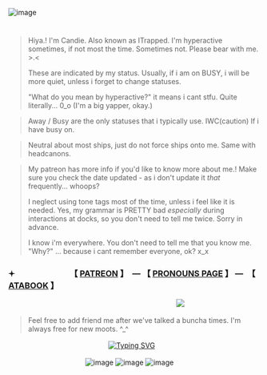 ![image](https://github.com/user-attachments/assets/e151198e-80dd-422b-b753-1519005c6bf5)



# 
> Hiya.! I'm Candie. Also known as ITrapped. I'm hyperactive sometimes, if not most the time. Sometimes not. Please bear with me. >.<
>
> These are indicated by my status. Usually, if i am on BUSY, i will be more quiet, unless i forget to change statuses.
>
> "What do you mean by hyperactive?" it means i cant stfu. Quite literally... 0_o (I'm a big yapper, okay.)

> Away / Busy are the only statuses that i typically use. IWC(caution) If i have busy on.

> Neutral about most ships, just do not force ships onto me. Same with headcanons.

> My patreon has more info if you'd like to know more about me.! Make sure you check the date updated - as i don't update it *that* frequently... whoops?
> 
> I neglect using tone tags most of the time, unless i feel like it is needed. Yes, my grammar is PRETTY bad *especially* during interactions at docks, so you don't need to tell me twice. Sorry in advance.
>
> I know i'm everywhere. You don't need to tell me that you know me. "Why?" ... because i cant remember everyone, ok? x_x

### 𖥔 　　　　　　　【 [PATREON](https://www.patreon.com/c/supportingconstellation/about) 】　— 【 [PRONOUNS PAGE](https://pronouns.cc/@candie) 】 —　【 [ATABOOK](https://thatonedockdweller.atabook.org/) 】


　　　　　　　　　　　　　　　　　　　　　　　　![](https://komarev.com/ghpvc/?username=2012maymadness&color=4f357d&label=Robloxians&style=for-the-badge)

> Feel free to add friend me after we've talked a buncha times. I'm always free for new moots. ^_^

　　　　　　　　　　　　　　 [![Typing SVG](https://readme-typing-svg.demolab.com?font=Fira+Code&size=15&duration=1700&pause=1000&color=E9E9E9&multiline=true&width=423&height=95&lines=I'M+NOT+A+GUY+IDIOT;WHAT+DO+I+HAVE+TO+DO%3F;GO+BUY+A+WEBCAM+JUST+TO+PROVE+IM+A+GIRL%3F;-+Caleb244%2C+Roblox+Forums%2C+2011)](https://git.io/typing-svg)

　　　　　　　　　　　![image](https://github.com/user-attachments/assets/eec5a76a-8230-4672-8395-f378287e072d)
![image](https://github.com/user-attachments/assets/60fd9fc7-dbf0-472d-9ae7-26223659fb83)
![image](https://github.com/user-attachments/assets/ecb44bfd-1abb-492b-b9e4-a0cde53c873a)
